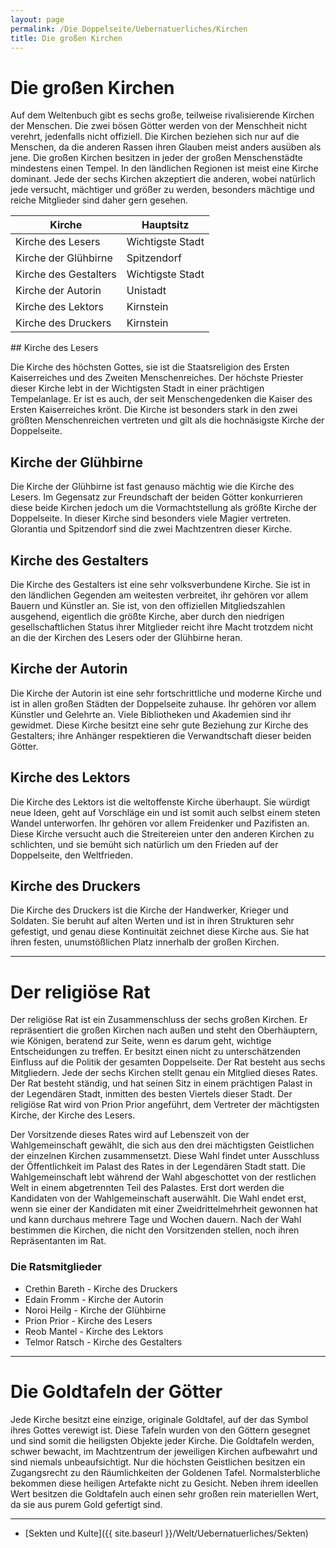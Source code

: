 ```yaml
---
layout: page
permalink: /Die Doppelseite/Uebernatuerliches/Kirchen
title: Die großen Kirchen
---
```


# Die großen Kirchen

Auf dem Weltenbuch gibt es sechs große, teilweise rivalisierende Kirchen der Menschen. Die zwei bösen Götter werden von der Menschheit nicht verehrt, jedenfalls nicht offiziell. Die Kirchen beziehen sich nur auf die Menschen, da die anderen Rassen ihren Glauben meist anders ausüben als jene. Die großen Kirchen besitzen in jeder der großen Menschenstädte mindestens einen Tempel. In den ländlichen Regionen ist meist eine Kirche dominant. Jede der sechs Kirchen akzeptiert die anderen, wobei natürlich jede versucht, mächtiger und größer zu werden, besonders mächtige und reiche Mitglieder sind daher gern gesehen.

<table>
<thead>
<tr><th>Kirche</th><th>Hauptsitz</th></tr>
</thead>
<tbody>
<tr><td>Kirche des Lesers</td><td>Wichtigste Stadt</td></tr>
<tr><td>Kirche der Glühbirne</td><td>Spitzendorf</td></tr>
<tr><td>Kirche des Gestalters</td><td>Wichtigste Stadt</td></tr>
<tr><td>Kirche der Autorin</td><td>Unistadt</td></tr>
<tr><td>Kirche des Lektors</td><td>Kirnstein</td></tr>
<tr><td>Kirche des Druckers</td><td>Kirnstein</td></tr>
</tbody>
</table>
## Kirche des Lesers

Die Kirche des höchsten Gottes, sie ist die Staatsreligion des Ersten Kaiserreiches und des Zweiten Menschenreiches. Der höchste Priester dieser Kirche lebt in der Wichtigsten Stadt in einer prächtigen Tempelanlage. Er ist es auch, der seit Menschengedenken die Kaiser des Ersten Kaiserreiches krönt. Die Kirche ist besonders stark in den zwei größten Menschenreichen vertreten und gilt als die hochnäsigste Kirche der Doppelseite.

## Kirche der Glühbirne

Die Kirche der Glühbirne ist fast genauso mächtig wie die Kirche des Lesers. Im Gegensatz zur Freundschaft der beiden Götter konkurrieren diese beide Kirchen jedoch um die Vormachtstellung als größte Kirche der Doppelseite. In dieser Kirche sind besonders viele Magier vertreten. Glorantia und Spitzendorf sind die zwei Machtzentren dieser Kirche. 

## Kirche des Gestalters

Die Kirche des Gestalters ist eine sehr volksverbundene Kirche. Sie ist in den ländlichen Gegenden am weitesten verbreitet, ihr gehören vor allem Bauern und Künstler an. Sie ist, von den offiziellen Mitgliedszahlen ausgehend, eigentlich die größte Kirche, aber durch den niedrigen gesellschaftlichen Status ihrer Mitglieder reicht ihre Macht trotzdem nicht an die der Kirchen des Lesers oder der Glühbirne heran.

## Kirche der Autorin

Die Kirche der Autorin ist eine sehr fortschrittliche und moderne Kirche und ist in allen großen Städten der Doppelseite zuhause. Ihr gehören vor allem Künstler und Gelehrte an. Viele Bibliotheken und Akademien sind ihr gewidmet. Diese Kirche besitzt eine sehr gute Beziehung zur Kirche des Gestalters; ihre Anhänger respektieren die Verwandtschaft dieser beiden Götter. 

## Kirche des Lektors

Die Kirche des Lektors ist die weltoffenste Kirche überhaupt. Sie würdigt neue Ideen, geht auf Vorschläge ein und ist somit auch selbst einem steten Wandel unterworfen. Ihr gehören vor allem Freidenker und Pazifisten an. Diese Kirche versucht auch die Streitereien unter den anderen Kirchen zu schlichten, und sie bemüht sich natürlich um den Frieden auf der Doppelseite, den Weltfrieden.

## Kirche des Druckers

Die Kirche des Druckers ist die Kirche der Handwerker, Krieger und Soldaten. Sie beruht auf alten Werten und ist in ihren Strukturen sehr gefestigt, und genau diese Kontinuität zeichnet diese Kirche aus. Sie hat ihren festen, unumstößlichen Platz innerhalb der großen Kirchen.


***
# Der religiöse Rat

Der religiöse Rat ist ein Zusammenschluss der sechs großen Kirchen. Er repräsentiert die großen Kirchen nach außen und steht den Oberhäuptern, wie Königen, beratend zur Seite, wenn es darum geht, wichtige Entscheidungen zu treffen. Er besitzt einen nicht zu unterschätzenden Einfluss auf die Politik der gesamten Doppelseite. Der Rat besteht aus sechs Mitgliedern. Jede der sechs Kirchen stellt genau ein Mitglied dieses Rates. Der Rat besteht ständig, und hat seinen Sitz in einem prächtigen Palast in der Legendären Stadt, inmitten des besten Viertels dieser Stadt. Der religiöse Rat wird von Prion Prior angeführt, dem Vertreter der mächtigsten Kirche, der Kirche des Lesers.

Der Vorsitzende dieses Rates wird auf Lebenszeit von der Wahlgemeinschaft gewählt, die sich aus den drei mächtigsten Geistlichen der einzelnen Kirchen zusammensetzt. Diese Wahl findet unter Ausschluss der Öffentlichkeit im Palast des Rates in der Legendären Stadt statt. Die Wahlgemeinschaft lebt während der Wahl abgeschottet von der restlichen Welt in einem abgetrennten Teil des Palastes. Erst dort werden die Kandidaten von der Wahlgemeinschaft auserwählt. Die Wahl endet erst, wenn sie einer der Kandidaten mit einer Zweidrittelmehrheit gewonnen hat und kann durchaus mehrere Tage und Wochen dauern. Nach der Wahl bestimmen die Kirchen, die nicht den Vorsitzenden stellen, noch ihren Repräsentanten im Rat.

### Die Ratsmitglieder

- Crethin Bareth - Kirche des Druckers
- Edain Fromm - Kirche der Autorin
- Noroi Heilg - Kirche der Glühbirne
- Prion Prior - Kirche des Lesers
- Reob Mantel - Kirche des Lektors
- Telmor Ratsch - Kirche des Gestalters


***
# Die Goldtafeln der Götter

Jede Kirche besitzt eine einzige, originale Goldtafel, auf der das Symbol ihres Gottes verewigt ist. Diese Tafeln wurden von den Göttern gesegnet und sind somit die heiligsten Objekte jeder Kirche. Die Goldtafeln werden, schwer bewacht, im Machtzentrum der jeweiligen Kirchen aufbewahrt und sind niemals unbeaufsichtigt. Nur die höchsten Geistlichen besitzen ein Zugangsrecht zu den Räumlichkeiten der Goldenen Tafel. Normalsterbliche bekommen diese heiligen Artefakte nicht zu Gesicht. Neben ihrem ideellen Wert besitzen die Goldtafeln auch einen sehr großen rein materiellen Wert, da sie aus purem Gold gefertigt sind. 


***
- [Sekten und Kulte]({{ site.baseurl }}/Welt/Uebernatuerliches/Sekten)

